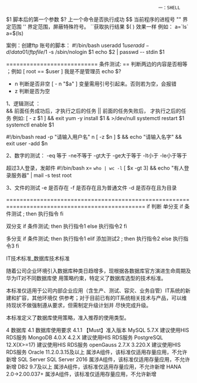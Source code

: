                                                               一：SHELL
$1 脚本后的第一个参数
$? 上一个命令是否执行成功
$$  当前程序的进程号
"" 界定范围
'' 界定范围，屏蔽特殊符号。
``获取执行结果    $( ) 效果一样  例如： a=`ls`  a=$(ls)

案例：创建ftp 账号的脚本：
#!/bin/bash
useradd $1
useradd -d /data01/ftpfile/$1 -s /sbin/nologin $1
echo $2 | passwd -- stdin $1

===========================
条件测试:  ==  判断两边的内容是否相等  ；例如  [ root == $user ] 我是不是管理员  echo $?
- n 判断是否非空   [ - n "$a" ]   变量需用引号引起来。否则若为空，会报错
- z 判断是否为空

1、逻辑测试  ：  
&&  前面任务成功后，才执行之后的任务
||  前面的任务失败后， 才执行之后的任务
例如:  [ - z $1 ]  && exit
yum -y install $1 & >/dev/null
 systemctl restart $1
 systemctl enable $1
 
 #!/bin/bash
 read -p "请输入用户名" n
 [ -z $n ] $ && echo "请输入名字" && exit
 user -add $n
 
 2、数字的测试：
 -eq 等于  -ne不等于 -gt大于  -ge大于等于  -lt小于  -le小于等于
 
 超过3人登录，发邮件
 #!/bin/bash
 x= `who | wc -l`
 [ $x -gt 3] && echo "有人登录服务器" | mail -s test root
 
 3、文件的测试
 -e 是否存在  -f  是否存在且为普通文件  -d 是否存在且为目录
 
 
 ===============================================================================================
 if 判断
 单分支
 if  条件测试 ; then
     执行指令
 fi
 
 双分支
 if  条件测试; then
    执行指令1
 else
    执行指令2
 fi
 
 多分支
  if  条件测试; then
    执行指令1
 elif  添加测试2 ; then
    执行指令2
 else
    执行指令3
 fi

IT技术标准_数据库技术标准 

随着公司企业环境引入数据库种类日趋增多，现根据各数据库官方演进生命周期及华为IT对不同数据库使
用策略约束，特定义了数据库选型的技术标准。

本标准仅适用于公司内部企业应用（含生产、测试、容灾、业务自管）IT系统的新建和扩容，其他环境仅
供参考；对于目前已有的IT系统相关技术与产品，可以维持现状不做强制遵从要求，但需制定升级计划并
尽快完成升级。

本标准定义了数据库使用策略，准入推荐的使用类型。


4 数据库
4.1 数据库使用要求
4.1.1 【Must】准入版本
MySQL 5.7.X 建议使用HIS RDS服务
MongoDB
4.0.X
4.2.X 建议使用HIS RDS服务
PostgreSQL 12.X(X>=17) 建议使用HIS RDS服务
openGauss
2.7.X
3.220.X
建议使用HIS RDS服务
Oracle 11.2.0.3.15及以上 属涉A组件，该标准仅适用存量应用，不允许新增
SQL Server SQL Server 2016 属涉A组件，该标准仅适用存量应用，不允许新增
DB2 9.7及以上 属涉A组件，该标准仅适用存量应用，不允许新增
HANA 2.0->2.00.037+ 属涉A组件，该标准仅适用存量应用，不允许新增
 
 
